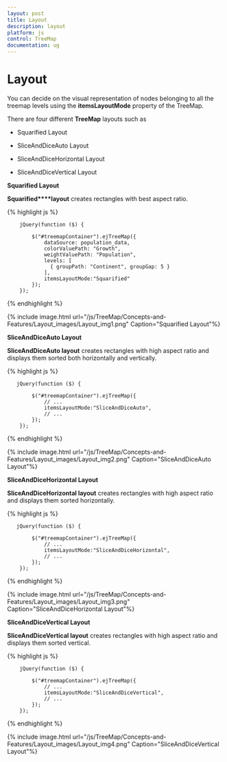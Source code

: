 ```yaml
---
layout: post
title: Layout
description: layout
platform: js
control: TreeMap
documentation: ug
---
```


# Layout

You can decide on the visual representation of nodes belonging to all the treemap levels using the **itemsLayoutMode** property of the TreeMap.

There are four different **TreeMap** layouts such as

* Squarified Layout

* SliceAndDiceAuto Layout

* SliceAndDiceHorizontal Layout

* SliceAndDiceVertical Layout

**Squarified Layout**

**Squarified****layout** creates rectangles with best aspect ratio.

{% highlight js %}

        jQuery(function ($) {

            $("#treemapContainer").ejTreeMap({
                dataSource: population_data,
                colorValuePath: "Growth",
                weightValuePath: "Population",                
                levels: [
                  { groupPath: "Continent", groupGap: 5 }
                ],
                itemsLayoutMode:"Squarified"
            });
        });


{% endhighlight %}



{% include image.html url="/js/TreeMap/Concepts-and-Features/Layout_images/Layout_img1.png" Caption="Squarified Layout"%}

**SliceAndDiceAuto Layout**

**SliceAndDiceAuto layout** creates rectangles with high aspect ratio and displays them sorted both horizontally and vertically.

{% highlight js %}


       jQuery(function ($) {

            $("#treemapContainer").ejTreeMap({
                // ...             
                itemsLayoutMode:"SliceAndDiceAuto",
                // ...             
            });
        });


{% endhighlight %}



{% include image.html url="/js/TreeMap/Concepts-and-Features/Layout_images/Layout_img2.png" Caption="SliceAndDiceAuto Layout"%}

**SliceAndDiceHorizontal Layout**

**SliceAndDiceHorizontal layout** creates rectangles with high aspect ratio and displays them sorted horizontally.

{% highlight js %}

       jQuery(function ($) {

            $("#treemapContainer").ejTreeMap({
                // ...   
                itemsLayoutMode:"SliceAndDiceHorizontal",
                // ...   
            });
        });



{% endhighlight %}



{% include image.html url="/js/TreeMap/Concepts-and-Features/Layout_images/Layout_img3.png" Caption="SliceAndDiceHorizontal Layout"%}

**SliceAndDiceVertical Layout**

**SliceAndDiceVertical layout** creates rectangles with high aspect ratio and displays them sorted vertical.

{% highlight js %}

        jQuery(function ($) {

            $("#treemapContainer").ejTreeMap({
                // ...   
                itemsLayoutMode:"SliceAndDiceVertical",
                // ...   
            });
        });



{% endhighlight %}



{% include image.html url="/js/TreeMap/Concepts-and-Features/Layout_images/Layout_img4.png" Caption="SliceAndDiceVertical Layout"%}

